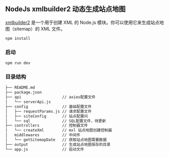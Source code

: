 ## NodeJs xmlbuilder2 动态生成站点地图


[xmlbuilder2](https://www.npmjs.com/package/xmlbuilder2) 是一个用于创建 XML 的 Node.js 模块。你可以使用它来生成站点地图（sitemap）的 XML 文件。

```
npm install
```

### 启动
```
npm run dev
```

### 目录结构

```bash
├── README.md
├── package.json           
├── api                  // axios配置文件
│   └── serverApi.js
├── config               // 基础配置文件
│   ├── requestParams.js // 请求配置文件 
│   ├── siteConfig       // 站点配置问
│   └── sql              // SQL配置文件，待更新
├── controllers          // 控制器文件
│   └── createXml        // mxl 站点地图创建控制器
│   middlewares          // 中间件
│   └── getSitemapDate   // 获取站点地图需要数据 
├── output               // 生成站点地图保存的目录
└── app.js               // 启动文件
```